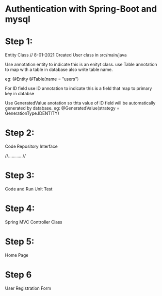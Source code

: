# Authentication with Spring-Boot and mysql
 

# Step 1:
Entity Class // 8-01-2021
Created User class in src/main/java 

Use annotation entity to indicate this is an enityt class.
use Table annotation to map with a table in database also write table name. 

eg: @Entity
    @Table(name = "users")

For ID field use ID annotation to indicate this is a field that map to primary key in databse

Use GeneratedValue anotation so thta value of ID field will be automatically generated by database. 
eg: @GeneratedValue(strategy = GenerationType.IDENTITY)

# Step 2:
Code Repository Interface

//............//

# Step 3:
Code and Run Unit Test

# Step 4:
Spring MVC Controller Class

# Step 5:
Home Page

# Step 6
User Registration Form
